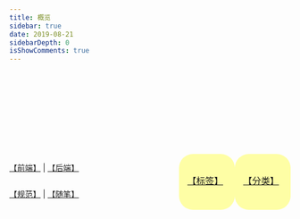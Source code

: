 ```yaml
---
title: 概览
sidebar: true
date: 2019-08-21
sidebarDepth: 0
isShowComments: true
---
```


<div style="height: 120px">
	<Boxx :changeTime='changeTime' />
</div>

<p style='display: block;margin-block-start: 1em;margin-block-end: 1em;margin-inline-start: 0px;margin-inline-end: 0px;'>
	<img id='imgShow' :class='active' :src='imgSrc'/>
</p>

<div id='category'>

[【分类】](/categories/后端/)

</div>

<div id='tag'>

[【标签】](/tag/)

</div>

<div id='fj'>

[【前端】](/views/front-end/js-json.html) | [【后端】](/views/java/ArrayList.html)

</div>

<div id='se'>

 [【规范】](/views/specification/ali.html) | [【随笔】](/views/essay/20191109.html)

</div>

<script>
	export default {
		data() {
			return {
                changeTime: '2000',
				index: 2,
				imgSrc: '/docs/view/比心1.png',
				active: 'active'
			}
		},
		mounted() {
			this.updateTime(this.changeTime)
			this.randomPic()
		},
		updated() {
		},
		methods: {
    		randomPic() {
				let picList = ['kQWXr.gif','rddek.gif']
				let imgShow = document.getElementById("imgShow")
				setInterval(() => {
					if(this.active == 'active'){
						this.active="noActive"
					}else {
						this.active="active";
					}
					this.imgSrc = '/docs/view/' + picList[Math.floor(Math.random() * picList.length)]
					
				}, 5000)
			},

			updateTime(time) {
				setInterval(() => {
			      if (this.index%2 == 0) {
			      	this.changeTime = '300'
			      }
			      if (this.index%2 != 0) {
			      	this.changeTime = time
			      }
			      this.index++;
			    }, 6000)
			}
		}

	}
</script>

<style lang='stylus' scoped> 
	img.noActive{
		opacity: 0;
		transition: opacity 5s linear;
		pointer-events: none;
	}
	img.active{
		opacity: 1;
		transition: opacity 5s linear;
		pointer-events: none;
	} 
	.content__default:not(.custom) img {
	    max-width: 20% !important;
	    margin-top: -10px;
	    //padding-left: 26%;
	}

	/* #category {
		width:100px;
		height:100px;
		float: right;
		border-radius: 25%;
		background:#ffff0059;
		transition:width 2s;
		-moz-transition:width 2s;
		-webkit-transition:width 2s;
		-o-transition:width 2s;
	}

	#category:hover {
		width:300px;
	} */

	#category {
		width:100px;
		height:100px;
		float: right;
		border-radius: 25%;
		background:#ffff0059;
		transition:width 2s, height 2s;
		-moz-transition:width 2s, height 2s, -moz-transform 2s; /* Firefox 4 */
		-webkit-transition:width 2s, height 2s, -webkit-transform 2s; /* Safari and Chrome */
		-o-transition:width 2s, height 2s, -o-transform 2s; /* Opera */
	}
	#category:hover {
		width:100px;
		height:100px;
		transform:rotate(360deg);
		-moz-transform:rotate(360deg); /* Firefox 4 */
		-webkit-transform:rotate(360deg); /* Safari and Chrome */
		-o-transform:rotate(360deg	); /* Opera */
	}
	
	#tag {
		width:100px;
		height:100px;
		float: right;
		border-radius: 25%;
		background:#ffff0059;
		transition:width 2s, height 2s;
		-moz-transition:width 2s, height 2s, -moz-transform 2s; /* Firefox 4 */
		-webkit-transition:width 2s, height 2s, -webkit-transform 2s; /* Safari and Chrome */
		-o-transition:width 2s, height 2s, -o-transform 2s; /* Opera */
	}
	
	#tag:hover {
		width:100px;
		height:100px;
		transform:rotate(360deg);
		-moz-transform:rotate(360deg); /* Firefox 4 */
		-webkit-transform:rotate(360deg); /* Safari and Chrome */
		-o-transform:rotate(360deg	); /* Opera */
	}
	
	#category p,#tag p {
		    margin: 0;
		    padding-top: 35px;
		    padding-left: 15px;
		    /*padding-right: 15px;*/
		    font-size: 16px;
	}
	
	#fj,#se {
		margin-top: 27px;
	}
	
	@media screen and (max-width: 960px){
		.content__default:not(.custom) img {
		    max-width: 35% !important;
		    margin: 17px;
		    padding-left: 26%;
		}
		#fj {
			font-size: 14px;
			margin-top: 28px;
		}
		#se {
			font-size: 14px;
		}
		#category {
			width:100px;
			height:100px;
			float: right;
			background:#ffff0059;
			transition:width 2s, height 2s;
			-moz-transition:width 2s, height 2s, -moz-transform 2s; /* Firefox 4 */
			-webkit-transition:width 2s, height 2s, -webkit-transform 2s; /* Safari and Chrome */
			-o-transition:width 2s, height 2s, -o-transform 2s; /* Opera */
		}
		#category:hover {
			width:100px;
			height:100px;
			transform:rotate(360deg);
			-moz-transform:rotate(360deg); /* Firefox 4 */
			-webkit-transform:rotate(360deg); /* Safari and Chrome */
			-o-transform:rotate(360deg	); /* Opera */
		}
	}
	
	@media screen and (max-width: 360px){
		#fj {
			font-size: 12px;
			margin-top: 28px;
		}
		#se {
			font-size: 12px;
		}
	}
	@media screen and (max-width: 320px){
		#fj {
			font-size: 12px;
			margin-top: 26px;
		}
		#se {
			font-size: 12px;
			margin-top: -10px;
		}
	}
</style>


